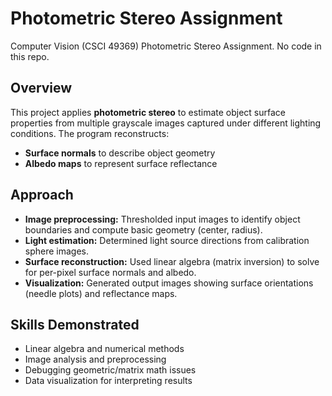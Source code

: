 # Photometric Stereo Assignment
Computer Vision (CSCI 49369) Photometric Stereo Assignment. No code in this repo.
## Overview  
This project applies **photometric stereo** to estimate object surface properties from multiple grayscale images captured under different lighting conditions. The program reconstructs:  
- **Surface normals** to describe object geometry  
- **Albedo maps** to represent surface reflectance  

## Approach  
- **Image preprocessing:** Thresholded input images to identify object boundaries and compute basic geometry (center, radius).  
- **Light estimation:** Determined light source directions from calibration sphere images.  
- **Surface reconstruction:** Used linear algebra (matrix inversion) to solve for per-pixel surface normals and albedo.  
- **Visualization:** Generated output images showing surface orientations (needle plots) and reflectance maps.  

## Skills Demonstrated  
- Linear algebra and numerical methods  
- Image analysis and preprocessing  
- Debugging geometric/matrix math issues  
- Data visualization for interpreting results  
